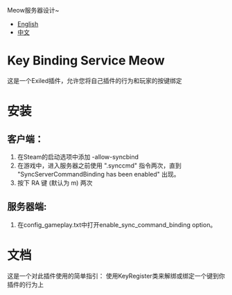Meow服务器设计~
- [English](https://github.com/MeowServer/KeyBindingServiceMeow/blob/main/README.md)
- [中文](https://github.com/MeowServer/KeyBindingServiceMeow/blob/main/README_Zh.md)
# Key Binding Service Meow
这是一个Exiled插件，允许您将自己插件的行为和玩家的按键绑定
# 安装
## 客户端：
1. 在Steam的启动选项中添加 -allow-syncbind
2. 在游戏中，进入服务器之前使用 ".synccmd" 指令两次，直到 "SyncServerCommandBinding has been enabled" 出现。
3. 按下 RA 键 (默认为 m) 两次
## 服务器端:
1. 在config_gameplay.txt中打开enable_sync_command_binding option。
# 文档
这是一个对此插件使用的简单指引：
 使用KeyRegister类来解绑或绑定一个键到你插件的行为上
